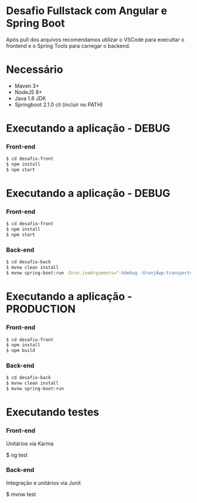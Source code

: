 # Desafio Fullstack com Angular e Spring Boot

Após pull dos arquivos recomendamos utilizar o VSCode para execultar o frontend e o Spring Tools para carregar o backend.

# Necessário
  - Maven 3+
  - NodeJS 8+
  - Java 1.8 JDK
  - Springboot 2.1.0 cli (incluir no PATH)

# Executando a aplicação - DEBUG

### Front-end
```sh
$ cd desafio-front
$ npm install 
$ npm start
```

# Executando a aplicação - DEBUG

### Front-end
```sh
$ cd desafio-front
$ npm install 
$ npm start
```

### Back-end
```sh
$ cd desafio-back
$ mvnw clean install
$ mvnw spring-boot:run -Drun.jvmArguments="-Xdebug -Xrunjdwp:transport=dt_socket,server=y,suspend=y,address=5005"
```
# Executando a aplicação - PRODUCTION

### Front-end
```sh
$ cd desafio-front
$ npm install 
$ npm build
```
### Back-end
```sh
$ cd desafio-back
$ mvnw clean install
$ mvnw spring-boot:run
```

# Executando testes

### Front-end
Unitários via Karma

$ ng test

### Back-end

Integração e unitários via Junit

$ mvnw test
